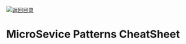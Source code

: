 [![返回目录](https://parg.co/UCb)](https://github.com/wxyyxc1992/Awesome-CheatSheets)

# MicroSevice Patterns CheatSheet
